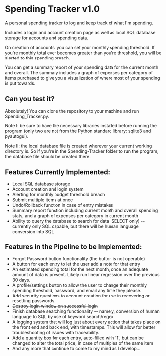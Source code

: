 # Spending Tracker v1.0
A personal spending tracker to log and keep track of what I'm spending.

Includes a login and account creation page as well as local SQL database storage for accounts and spending data.

On creation of accounts, you can set your monthly spending threshold. If you're monthly total ever becomes greater than you're threshold, you will be alerted to this spending breach.

You can get a summary report of your spending data for the current month and overall. The summary includes a graph of expenses per category of items purchased to give you a visualization of where most of your spending is put towards.


## Can you test it?
Absolutely! You can clone the repository to your machine and run Spending_Tracker.py.

Note I: be sure to have the necessary libraries installed before running the program (only two are not from the Python standard library: sqlite3 and pyautogui).

Note II: the local database file is created wherever your current working directory is. So if you're in the Spending-Tracker folder to run the program, the database file should be created there.


## Features Currently Implemented:
- Local SQL database storage
- Account creation and login system
- Alerting for monthly budget threshold breach
- Submit multiple items at once
- Undo/Rollback function in case of entry mistakes
- Summary report function including current month and overall spending stats, and a graph of expenses per category in current month
- Ability to query the database to search for data (SELECT only) -- currently only SQL capable, but there will be human language conversion into SQL


## Features in the Pipeline to be Implemented:
- Forgot Password button functionality (the button is not operable)
- A button for each entry to let the user add a note for that entry
- An estimated spending total for the next month, once an adequate amount of data is present. Likely run linear regression over the previous 30 days.
- A profile/settings button to allow the user to change their monthly spending threshold, password, and email any time they please.
- Add security questions to account creation for use in recovering or resetting passwords.
- ~~Destroy login window on successful login~~
- Finish database searching functionality -- namely, conversion of human language to SQL by use of keyword search/regex
- A logging system that will log just about every action that takes place on the front end and back end, with timestamps. This will allow for better troubleshooting of issues with traceability.
- Add a quantity box for each entry, auto-filled with '1', but can be changed to alter the total price, in case of multiples of the same item
- And any more that continue to come to my mind as I develop...
